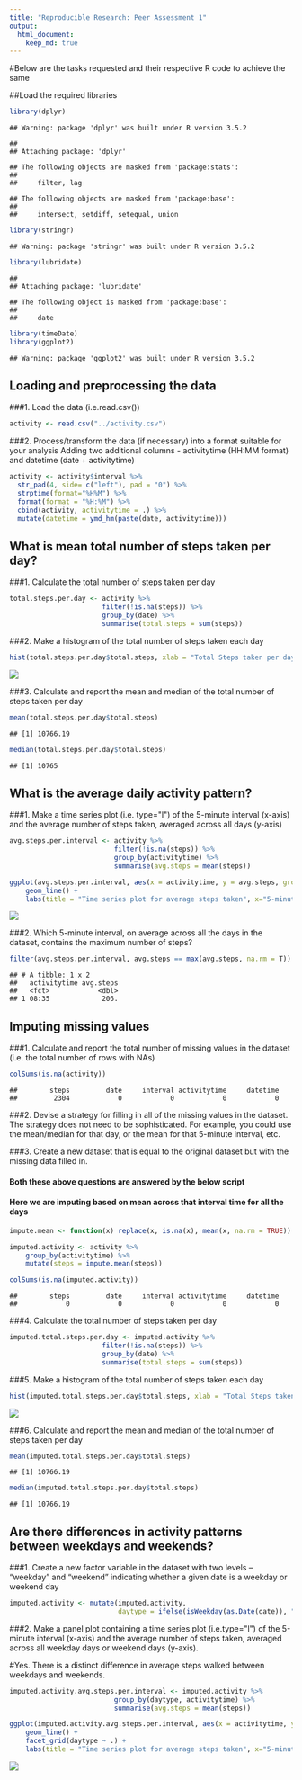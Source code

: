 ```yaml
---
title: "Reproducible Research: Peer Assessment 1"
output: 
  html_document:
    keep_md: true
---
```


#Below are the tasks requested and their respective R code to achieve the same

##Load the required libraries

```r
library(dplyr)
```

```
## Warning: package 'dplyr' was built under R version 3.5.2
```

```
## 
## Attaching package: 'dplyr'
```

```
## The following objects are masked from 'package:stats':
## 
##     filter, lag
```

```
## The following objects are masked from 'package:base':
## 
##     intersect, setdiff, setequal, union
```

```r
library(stringr)
```

```
## Warning: package 'stringr' was built under R version 3.5.2
```

```r
library(lubridate)
```

```
## 
## Attaching package: 'lubridate'
```

```
## The following object is masked from 'package:base':
## 
##     date
```

```r
library(timeDate)
library(ggplot2)
```

```
## Warning: package 'ggplot2' was built under R version 3.5.2
```

## Loading and preprocessing the data

###1. Load the data (i.e.read.csv())

```r
activity <- read.csv("../activity.csv")
```

###2. Process/transform the data (if necessary) into a format suitable for your analysis
Adding two additional columns - activitytime (HH:MM format) and datetime (date + activitytime)

```r
activity <- activity$interval %>%
  str_pad(4, side= c("left"), pad = "0") %>%
  strptime(format="%H%M") %>%
  format(format = "%H:%M") %>%
  cbind(activity, activitytime = .) %>%
  mutate(datetime = ymd_hm(paste(date, activitytime)))
```

## What is mean total number of steps taken per day?

###1. Calculate the total number of steps taken per day

```r
total.steps.per.day <- activity %>%
                       filter(!is.na(steps)) %>%
                       group_by(date) %>%
                       summarise(total.steps = sum(steps))
```
###2. Make a histogram of the total number of steps taken each day

```r
hist(total.steps.per.day$total.steps, xlab = "Total Steps taken per day")
```

![](PA1_template_files/figure-html/unnamed-chunk-5-1.png)<!-- -->

###3. Calculate and report the mean and median of the total number of steps taken per day

```r
mean(total.steps.per.day$total.steps)
```

```
## [1] 10766.19
```

```r
median(total.steps.per.day$total.steps)
```

```
## [1] 10765
```
## What is the average daily activity pattern?


###1. Make a time series plot (i.e. type="l") of the 5-minute interval (x-axis) and the average number of steps taken, averaged across all days (y-axis)


```r
avg.steps.per.interval <- activity %>%
                          filter(!is.na(steps)) %>%
                          group_by(activitytime) %>%
                          summarise(avg.steps = mean(steps))

ggplot(avg.steps.per.interval, aes(x = activitytime, y = avg.steps, group = 1)) +
    geom_line() +
    labs(title = "Time series plot for average steps taken", x="5-minute interval", y = "Average number of steps taken")
```

![](PA1_template_files/figure-html/unnamed-chunk-7-1.png)<!-- -->

###2. Which 5-minute interval, on average across all the days in the dataset, contains the maximum number of steps?

```r
filter(avg.steps.per.interval, avg.steps == max(avg.steps, na.rm = T))
```

```
## # A tibble: 1 x 2
##   activitytime avg.steps
##   <fct>            <dbl>
## 1 08:35             206.
```

## Imputing missing values

###1. Calculate and report the total number of missing values in the dataset (i.e. the total number of rows with NAs)

```r
colSums(is.na(activity))
```

```
##        steps         date     interval activitytime     datetime 
##         2304            0            0            0            0
```
###2. Devise a strategy for filling in all of the missing values in the dataset. The strategy does not need to be sophisticated. For example, you could use the mean/median for that day, or the mean for that 5-minute interval, etc.

###3. Create a new dataset that is equal to the original dataset but with the missing data filled in.

#### Both these above questions are answered by the below script
#### Here we are imputing based on mean across that interval time for all the days

```r
impute.mean <- function(x) replace(x, is.na(x), mean(x, na.rm = TRUE))

imputed.activity <- activity %>%
    group_by(activitytime) %>%
    mutate(steps = impute.mean(steps))

colSums(is.na(imputed.activity))
```

```
##        steps         date     interval activitytime     datetime 
##            0            0            0            0            0
```

###4. Calculate the total number of steps taken per day

```r
imputed.total.steps.per.day <- imputed.activity %>%
                       filter(!is.na(steps)) %>%
                       group_by(date) %>%
                       summarise(total.steps = sum(steps))
```

###5. Make a histogram of the total number of steps taken each day

```r
hist(imputed.total.steps.per.day$total.steps, xlab = "Total Steps taken per day")
```

![](PA1_template_files/figure-html/unnamed-chunk-12-1.png)<!-- -->

###6. Calculate and report the mean and median of the total number of steps taken per day

```r
mean(imputed.total.steps.per.day$total.steps)
```

```
## [1] 10766.19
```

```r
median(imputed.total.steps.per.day$total.steps)
```

```
## [1] 10766.19
```

## Are there differences in activity patterns between weekdays and weekends?

###1. Create a new factor variable in the dataset with two levels – “weekday” and “weekend” indicating whether a given date is a weekday or weekend day

```r
imputed.activity <- mutate(imputed.activity,
                           daytype = ifelse(isWeekday(as.Date(date)), "Weekday","Weekend" ))
```

###2. Make a panel plot containing a time series plot (i.e.type="l") of the 5-minute interval (x-axis) and the average number of steps taken, averaged across all weekday days or weekend days (y-axis).

#Yes. There is a distinct difference in average steps walked between weekdays and weekends.


```r
imputed.activity.avg.steps.per.interval <- imputed.activity %>%
                          group_by(daytype, activitytime) %>%
                          summarise(avg.steps = mean(steps))

ggplot(imputed.activity.avg.steps.per.interval, aes(x = activitytime, y = avg.steps, group = daytype)) +
    geom_line() +
    facet_grid(daytype ~ .) + 
    labs(title = "Time series plot for average steps taken", x="5-minute interval", y = "Average number of steps taken")
```

![](PA1_template_files/figure-html/unnamed-chunk-15-1.png)<!-- -->
